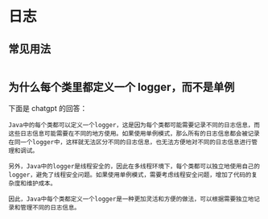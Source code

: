 # 日志


## 常见用法

```java
```

## 为什么每个类里都定义一个 logger，而不是单例

下面是 chatgpt 的回答：

```
Java中的每个类都可以定义一个logger，这是因为每个类都可能需要记录不同的日志信息，而这些日志信息可能需要在不同的地方使用。如果使用单例模式，那么所有的日志信息都会被记录在同一个logger中，这样就无法区分不同的日志信息，也无法方便地对不同的日志信息进行管理和调试。

另外，Java中的logger是线程安全的，因此在多线程环境下，每个类都可以独立地使用自己的logger，避免了线程安全问题。如果使用单例模式，需要考虑线程安全问题，增加了代码的复杂度和维护成本。

因此，Java中每个类都定义一个logger是一种更加灵活和方便的做法，可以根据需要独立地记录和管理不同的日志信息。
```


